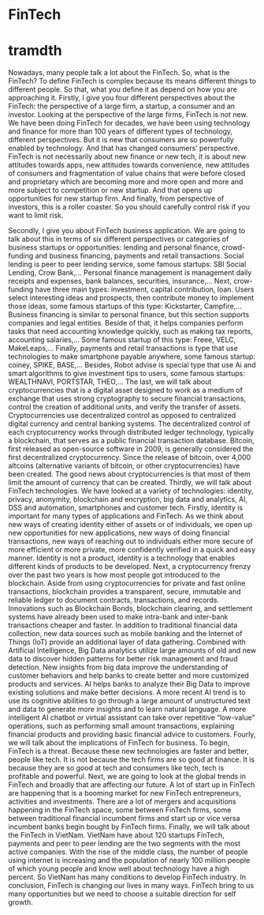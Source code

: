 # FinTech
# tramdth

Nowadays, many people talk a lot about the FinTech. So, what is the FinTech? To define FinTech is complex because its means different things to different people. So that, what you define it as depend on how you are approaching it. 
Firstly, I give you four different perspectives about the FinTech: the perspective of a large firm, a startup, a consumer and an investor. Looking at the perspective of the large firms, FinTech is not new. We have been doing FinTech for decades, we have been using technology and finance for more than 100 years of different types of technology, different perspectives. But it is new that consumers are so powerfully enabled by technology. And that has changed consumers’ perspective. FinTech is not necessarily about new finance or new tech, it is about new attitudes towards apps, new attitudes towards convenience, new attitudes of consumers and fragmentation of value chains that were before closed and proprietary which are becoming more and more open and more and more subject to competition or new startup. And that opens up opportunities for new startup firm. And finally, from perspective of investors, this is a roller coaster. So you should carefully control risk if you want to limit risk.
 
Secondly, I give you about FinTech business application.  We are going to talk about this in terms of six different perspectives or categories of business startups or opportunities: lending and personal finance, crowd-funding and business financing, payments and retail transactions. Social lending is peer to peer lending service, some famous startups: SBI Social Lending, Crow Bank,... Personal finance management is management daily receipts and expenses, bank balances, securities, insurance,... Next, crow-funding have three  main types: investment, capital contribution, loan. Users select interesting ideas and prospects, then contribute money to implement those ideas, some famous startups of this type: Kickstarter, Campfire,... Business financing is similar to personal finance, but this section supports companies and legal entities. Beside of that, it helps companies perform tasks that need accounting knowledge quickly, such as making tax reports, accounting salaries,... Some famous startup of this type: Freee, VELC, MakeLeaps,... Finally, payments and retail transactions is type that use technologies to make smartphone payable anywhere, some famous startup: coiney, SPIKE, BASE,... Besides, Robot advise is special type that use Ai and smart algorithms to give investment tips to users, some famous startups: WEALTHNAVI, PORTSTAR, THEO,… The last, we will talk about cryptocurrencies that is a digital asset designed to work as a medium of exchange that uses strong cryptography to secure financial transactions, control the creation of additional units, and verify the transfer of assets. Cryptocurrencies use decentralized control as opposed to centralized digital currency and central banking systems. The decentralized control of each cryptocurrency works through distributed ledger technology, typically a blockchain, that serves as a public financial transaction database. Bitcoin, first released as open-source software in 2009, is generally considered the first decentralized cryptocurrency. Since the release of bitcoin, over 4,000 altcoins (alternative variants of bitcoin, or other cryptocurrencies) have been created. The good news about cryptocurrencies is that most of them limit the amount of currency that can be created. 
Thirdly, we will talk about FinTech technologies. We have looked at a variety of technologies: identity, privacy, anonymity, blockchain and encryption, big data and analytics, AI, DSS and automation, smartphones and customer tech. Firstly, identity is important for many types of applications and FinTech. As we think about new ways of creating identity either of assets or of individuals, we open up new opportunities for new applications, new ways of doing financial transactions, new ways of reaching out to individuals either more secure of more efficient or more private, more confidently verified in a quick and easy manner. Identity is not a product, identity is a technology that enables different kinds of products to be developed. Next, a cryptocurrency frenzy over the past two years is how most people got introduced to the blockchain. Aside from using cryptocurrencies for private and fast online transactions, blockchain provides a transparent, secure, immutable and reliable ledger to document contracts, transactions, and records. Innovations such as Blockchain Bonds, blockchain clearing, and settlement systems have already been used to make intra-bank and inter-bank transactions cheaper and faster. In addition to traditional financial data collection, new data sources such as mobile banking and the Internet of Things (IoT) provide an additional layer of data gathering. Combined with Artificial Intelligence, Big Data analytics utilize large amounts of old and new data to discover hidden patterns for better risk management and fraud detection. New insights from big data improve the understanding of customer behaviors and help banks to create better and more customized products and services. AI helps banks to analyze their Big Data to improve existing solutions and make better decisions. A more recent AI trend is to use its cognitive abilities to go through a large amount of unstructured text and data to generate more insights and to learn natural language. A more intelligent AI chatbot or virtual assistant can take over repetitive “low-value” operations, such as performing small amount transactions, explaining financial products and providing basic financial advice to customers.
Fourly, we will talk about the implications of FinTech for business. To begin, FinTech is a threat. Because these new technologies are faster and better, people like tech. It is not because the tech firms are so good at finance. It is because they are so good at tech and consumers like tech, tech is profitable and powerful. Next, we are going to look at the global trends in FinTech and broadly that are affecting our future. A lot of start up in FinTech are happening that is a booming market for new FinTech entrepreneurs, activities and investments. There are a lot of mergers and acquisitions happening in the FinTech space, some between FinTech firms, some between traditional financial incumbent firms and start up or vice versa incumbent banks begin bought by FinTech firms. 
Finally, we will talk about the FinTech in VietNam. VietNam have about 120 startups FinTech, payments and peer to peer lending are the two segments with the most active companies. With the rise of the middle class, the number of people using internet is increasing and the population of nearly 100 million people of which young people and know well about technology have a high percent. So VietNam has many conditions to develop FinTech industry. 
In conclusion, FinTech is changing our lives in many ways. FinTech bring to us many opportunities but we need to choose a suitable direction for self growth. 
